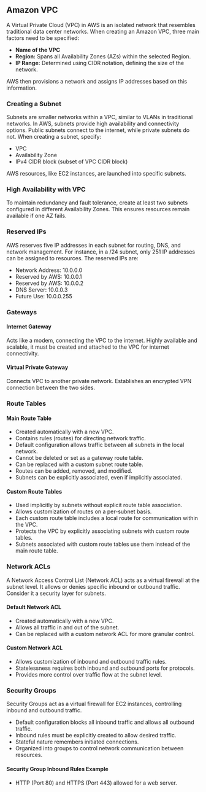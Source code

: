 
## Amazon VPC
A Virtual Private Cloud (VPC) in AWS is an isolated network that resembles traditional data center networks. When creating an Amazon VPC, three main factors need to be specified:

- **Name of the VPC**
- **Region:** Spans all Availability Zones (AZs) within the selected Region.
- **IP Range:** Determined using CIDR notation, defining the size of the network.

AWS then provisions a network and assigns IP addresses based on this information.

### Creating a Subnet
Subnets are smaller networks within a VPC, similar to VLANs in traditional networks. In AWS, subnets provide high availability and connectivity options. Public subnets connect to the internet, while private subnets do not. When creating a subnet, specify:
- VPC
- Availability Zone
- IPv4 CIDR block (subset of VPC CIDR block)

AWS resources, like EC2 instances, are launched into specific subnets.

### High Availability with VPC
To maintain redundancy and fault tolerance, create at least two subnets configured in different Availability Zones. This ensures resources remain available if one AZ fails.

### Reserved IPs
AWS reserves five IP addresses in each subnet for routing, DNS, and network management. For instance, in a /24 subnet, only 251 IP addresses can be assigned to resources. The reserved IPs are:
- Network Address: 10.0.0.0
- Reserved by AWS: 10.0.0.1
- Reserved by AWS: 10.0.0.2
- DNS Server: 10.0.0.3
- Future Use: 10.0.0.255

### Gateways
#### Internet Gateway
Acts like a modem, connecting the VPC to the internet. Highly available and scalable, it must be created and attached to the VPC for internet connectivity.

#### Virtual Private Gateway
Connects VPC to another private network. Establishes an encrypted VPN connection between the two sides.

### Route Tables
#### Main Route Table
- Created automatically with a new VPC.
- Contains rules (routes) for directing network traffic.
- Default configuration allows traffic between all subnets in the local network.
- Cannot be deleted or set as a gateway route table.
- Can be replaced with a custom subnet route table.
- Routes can be added, removed, and modified.
- Subnets can be explicitly associated, even if implicitly associated.

#### Custom Route Tables
- Used implicitly by subnets without explicit route table association.
- Allows customization of routes on a per-subnet basis.
- Each custom route table includes a local route for communication within the VPC.
- Protects the VPC by explicitly associating subnets with custom route tables.
- Subnets associated with custom route tables use them instead of the main route table.

### Network ACLs
A Network Access Control List (Network ACL) acts as a virtual firewall at the subnet level. It allows or denies specific inbound or outbound traffic. Consider it a security layer for subnets.

#### Default Network ACL
- Created automatically with a new VPC.
- Allows all traffic in and out of the subnet.
- Can be replaced with a custom network ACL for more granular control.

#### Custom Network ACL
- Allows customization of inbound and outbound traffic rules.
- Statelessness requires both inbound and outbound ports for protocols.
- Provides more control over traffic flow at the subnet level.

### Security Groups
Security Groups act as a virtual firewall for EC2 instances, controlling inbound and outbound traffic.

- Default configuration blocks all inbound traffic and allows all outbound traffic.
- Inbound rules must be explicitly created to allow desired traffic.
- Stateful nature remembers initiated connections.
- Organized into groups to control network communication between resources.

#### Security Group Inbound Rules Example
- HTTP (Port 80) and HTTPS (Port 443) allowed for a web server.
